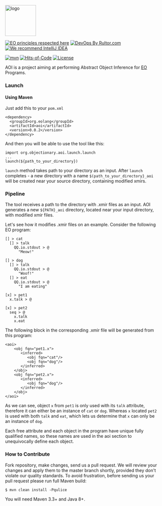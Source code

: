 <img alt="logo" src="https://www.objectionary.com/cactus.svg" height="100px" />

[![EO principles respected here](https://www.elegantobjects.org/badge.svg)](https://www.elegantobjects.org)
[![DevOps By Rultor.com](https://www.rultor.com/b/objectionary/eo-files)](https://www.rultor.com/p/objectionary/aoi)
[![We recommend IntelliJ IDEA](https://www.elegantobjects.org/intellij-idea.svg)](https://www.jetbrains.com/idea/)

[![mvn](https://github.com/objectionary/ddr/actions/workflows/build.yml/badge.svg?branch=master)](https://github.com/objectionary/aoi/actions/workflows/build.yml)
[![Hits-of-Code](https://hitsofcode.com/github/objectionary/aoi)](https://hitsofcode.com/view/github/objectionary/aoi)
[![License](https://img.shields.io/badge/license-MIT-green.svg)](https://github.com/objectionary/aoi/blob/master/LICENSE.txt)

AOI is a project aiming at performing Abstract Object Inference for [EO](https://www.eolang.org) Programs.

### Launch

#### Using Maven
Just add this to your `pom.xml`

```
<dependency>
  <groupId>org.eolang</groupId>
  <artifactId>aoi</artifactId>
  <version>0.0.2</version>
</dependency>
```

And then you will be able to use the tool like this:
```
import org.objectionary.aoi.launch.launch
...
launch(${path_to_your_directory})
```

`launch` method takes path to your directory as an input. After `launch` completes - a new directory
with a name `$(path_to_your_directory}_aoi` will be created near your source directory, containing modified xmirs.

### Pipeline

The tool receives a path to the directory with .xmir files as an input.
AOI generates a new `${PATH}_aoi` directory, located near your input directory, with modified xmir files.

Let's see how it modifies .xmir files on an example.
Consider the following EO program:
```
[] > cat
  [] > talk
    QQ.io.stdout > @
      "Meow!"

[] > dog
  [] > talk
    QQ.io.stdout > @
      "Woof!"
  [] > eat
    QQ.io.stdout > @
      "I am eating"

[x] > pet1
  x.talk > @

[x] > pet2
  seq > @
    x.talk
    x.eat
```

The following block in the corresponding .xmir file will be generated from this program:

```
<aoi>
    <obj fqn="pet1.x">
       <inferred>
          <obj fqn="cat"/>
          <obj fqn="dog"/>
       </inferred>
    </obj>
    <obj fqn="pet2.x">
       <inferred>
          <obj fqn="dog"/>
       </inferred>
    </obj>
</aoi>
```

As we can see, object `x` from `pet1` is only used with its `talk` attribute, therefore it can either be
an instance of `cat` or `dog`. Whereas `x` located `pet2` is used with both `talk` and `eat`, which
lets us determine that `x` can only be an instance of `dog`.

Each free attribute and each object in the program have unique fully qualified names, so these names
are used in the aoi section to unequivocally define each object.

### How to Contribute
Fork repository, make changes, send us a pull request. We will review your changes and apply them to the master branch shortly, provided they don't violate our quality standards. To avoid frustration, before sending us your pull request please run full Maven build:
```
$ mvn clean install -Pqulice
```
You will need Maven 3.3+ and Java 8+.
